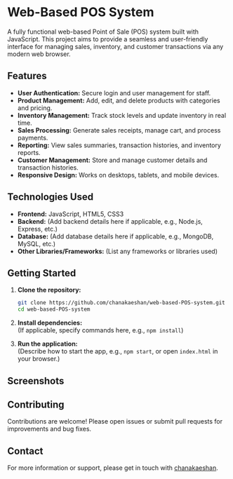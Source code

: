 # Web-Based POS System

A fully functional web-based Point of Sale (POS) system built with JavaScript. This project aims to provide a seamless and user-friendly interface for managing sales, inventory, and customer transactions via any modern web browser.



## Features

- **User Authentication:** Secure login and user management for staff.
- **Product Management:** Add, edit, and delete products with categories and pricing.
- **Inventory Management:** Track stock levels and update inventory in real time.
- **Sales Processing:** Generate sales receipts, manage cart, and process payments.
- **Reporting:** View sales summaries, transaction histories, and inventory reports.
- **Customer Management:** Store and manage customer details and transaction histories.
- **Responsive Design:** Works on desktops, tablets, and mobile devices.

## Technologies Used

- **Frontend:** JavaScript, HTML5, CSS3
- **Backend:** (Add backend details here if applicable, e.g., Node.js, Express, etc.)
- **Database:** (Add database details here if applicable, e.g., MongoDB, MySQL, etc.)
- **Other Libraries/Frameworks:** (List any frameworks or libraries used)

## Getting Started

1. **Clone the repository:**
   ```bash
   git clone https://github.com/chanakaeshan/web-based-POS-system.git
   cd web-based-POS-system
   ```

2. **Install dependencies:**  
   (If applicable, specify commands here, e.g., `npm install`)

3. **Run the application:**  
   (Describe how to start the app, e.g., `npm start`, or open `index.html` in your browser.)


## Screenshots

## Contributing

Contributions are welcome! Please open issues or submit pull requests for improvements and bug fixes.


## Contact

For more information or support, please get in touch with [chanakaeshan](https://github.com/chanakaeshan).
